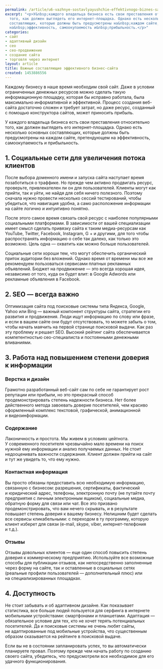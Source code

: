 ```yaml
---
permalink: /article/u6-vazhnye-sostavlyayushchie-effektivnogo-biznes-sayta
excerpt: "<p>У&nbsp;каждого владельца бизнеса есть свои преставления относительно
  того, как должен выглядеть его интернет-площадка. Однако есть несколько основных
  составляющих, которые должны быть предусмотрены на&nbsp;каждом сайте, претендующем
  на&nbsp;эффективность, самоокупаемость и&nbsp;прибыльность.</p>"
categories:
- сайт
- адаптивный дизайн
- сео
- сео-продвижение
- создание сайта
- торговля через интернет
layout: article
title: Важные составляющие эффективного бизнес-сайта
created: 1453886556
---
```

Каждому бизнесу в наше время необходим свой сайт. Даже в условии ограниченных денежных ресурсов можно сделать такую информационную площадку, которая бы исправно работала, была максимально информативной и эффективной. Процесс создания веб-сайта достаточно сложен и требует затрат, но даже ресурс, созданный с помощью конструктора сайтов, может приносить прибыль.

У каждого владельца бизнеса есть свои преставления относительно того, как должен выглядеть его интернет-площадка. Однако есть несколько основных составляющих, которые должны быть предусмотрены на каждом сайте, претендующем на эффективность, самоокупаемость и прибыльность.

## 1. Социальные сети для увеличения потока клиентов ##

После выбора доменного имени и запуска сайта наступает время позаботиться о траффике. Но прежде чем активно продвигать ресурс, проверьте, привлекателен ли он для пользователей. Клиенты могут как прийти, так и уйти, не найдя для себя ничего полезного. Поэтому сначала нужно провести несколько сессий тестирований, чтобы убедиться, что навигация удобна, а само расположение информации на сайте логично и интуитивно понятно.

После этого самое время связать свой ресурс с наиболее популярными социальными платформами. В зависимости от вашей специализации имеет смысл сделать привязку сайта к таким медиа-ресурсам как YouTube, Twitter, Facebook, Instagram, G + и другими, для того чтобы распространять информацию о себе так далеко, как только это возможно. Цель одна — охватить как можно больше пользователей.

Социальные сети хороши тем, что могут обеспечить органический приток аудитории без вложений. Однако время от времени мы все же рекомендуем пользоваться сервисами платных рекламных объявлений. Бюджет на продвижение — это всегда хорошая идея, независимо от того, куда он будет влит: в Google Adwords или рекламные объявления в Facebook.

## 2. SEO — всегда важно ##

Оптимизация сайта под поисковые системы типа Яндекса, Google, Yahoo или Bing — важный компонент структуры сайта, стратегии его развития и продвижения. Люди ищут информацию по слову или фразе, и если в вашем сайте они будут отсутствовать, то можете забыть о том, чтобы начать маячить на первой странице поисковой выдачи. Как раз эту проблему и решает SEO. Высокий рейтинг сайта обеспечивается компетентностью сео-специалиста и постоянными денежными вливаниями.

## 3. Работа над повышением степени доверия к информации ##

### Верстка и дизайн ###

Грамотно разработанный веб-сайт сам по себе не гарантирует рост репутации или прибыли, но это прекрасный способ продемонстрировать степень надежности бизнеса. Нет более действенного метода завоевать доверие посетителей, чем красиво оформленный комплекс текстовой, графической, анимационной и видеоинформации.

### Содержание ###

Лаконичность и простота. Мы живем в условиях цейтнота. У современного посетителя чрезвычайно мало времени на поиск нужной ему информации и анализ получаемых данных. Не стоит недооценивать важности содержания. Клиент должен прийти на сайт и тут же увидеть то, что ему нужно.

### Контактная информация ###

Вы просто обязаны предоставить всю необходимую информацию, связанную с бизнесом: разрешения, сертификаты, фактический и юридический адрес, телефоны, электронную почту (не путайте почту предприятия с личным электронным ящиком), социальные медиа, обратную форму для связи или чат. Все это призвано продемонстрировать, что вам нечего скрывать, и в результате повышает степень доверия к вашему бизнесу. Нелишним будет сделать все сервисы кликабельными: с переходом в ту программу, которую клиент изберет для связи (e-mail, skype, viber, интернет-телефония и т.д.).

### Отзывы ###

Отзывы довольных клиентов — еще один способ повысить степень доверия к коммерческому предприятию. Используйте все возможные способы для публикации отзывов, как непосредственно заполненные через форму на сайте, так и оставленные в социальных сетях (реальные профили пользователей — дополнительный плюс) или на специализированных площадках.

## 4. Доступность ##

Не стоит забывать и об адаптивном дизайне. Как показывает статистика, все больше людей пользуется для серфинга в интернете мобильными устройствами: смартфонами и планшетами. Адаптация — обязательное условие для тех, кто не хочет терять потенциальных посетителей. Да и поисковые системы не очень любят сайты, не адаптированные под мобильные устройства, что существенным образом сказывается на рейтинге в поисковой выдаче.

Если вы не в состоянии запланировать успех, то вы автоматически планируете провал. Поэтому прежде чем начать работу по созданию своего сайта, убедитесь, что предусмотрели все необходимое для его удачного функционирования.

